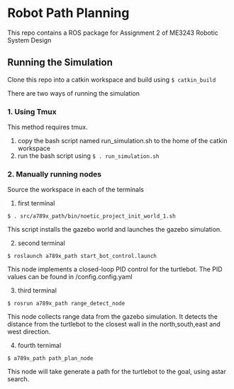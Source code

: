 # Robot Path Planning 
This repo contains a ROS package for Assignment 2 of ME3243 Robotic System Design

## Running the Simulation
Clone this repo into a catkin workspace and build using `$ catkin_build`

There are two ways of running the simulation

### 1. Using Tmux 
This method requires tmux. 

1) copy the bash script named run_simulation.sh to the home of the catkin workspace
2) run the bash script using `$ . run_simulation.sh`

### 2. Manually running nodes
Source the workspace in each of the terminals

1) first terminal

`$ . src/a789x_path/bin/noetic_project_init_world_1.sh`

This script installs the gazebo world and launches the gazebo simulation.

2) second terminal

`$ roslaunch a789x_path start_bot_control.launch`

This node implements a closed-loop PID control for the turtlebot. The PID values can be found in /config.config.yaml

3) third terminal 

`$ rosrun a789x_path range_detect_node`

This node collects range data from the gazebo simulation. It detects the distance from the turtlebot to the closest wall in the north,south,east and west direction.

4) fourth ternimal

`$ a789x_path path_plan_node`

This node will take generate a path for the turtlebot to the goal, using astar search. 

## 





